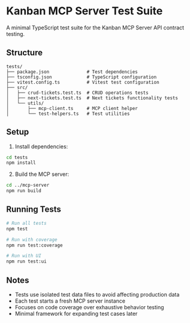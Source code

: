 # Kanban MCP Server Test Suite

A minimal TypeScript test suite for the Kanban MCP Server API contract testing.

## Structure

```
tests/
├── package.json              # Test dependencies
├── tsconfig.json             # TypeScript configuration
├── vitest.config.ts          # Vitest test configuration
├── src/
│   ├── crud-tickets.test.ts  # CRUD operations tests
│   ├── next-tickets.test.ts  # Next tickets functionality tests
│   └── utils/
│       ├── mcp-client.ts     # MCP client helper
│       └── test-helpers.ts   # Test utilities
```

## Setup

1. Install dependencies:
```bash
cd tests
npm install
```

2. Build the MCP server:
```bash
cd ../mcp-server
npm run build
```

## Running Tests

```bash
# Run all tests
npm test

# Run with coverage
npm run test:coverage

# Run with UI
npm run test:ui
```

## Notes

- Tests use isolated test data files to avoid affecting production data
- Each test starts a fresh MCP server instance
- Focuses on code coverage over exhaustive behavior testing
- Minimal framework for expanding test cases later
